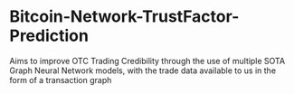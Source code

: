 # Bitcoin-Network-TrustFactor-Prediction
Aims to improve OTC Trading Credibility through the use of multiple SOTA Graph Neural Network models, with the trade data available to us in the form of a transaction graph